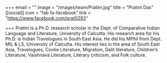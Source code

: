 +++
email = ""
image = "/images/team/Pratim.jpg"
title = "Pratim Das"
[[social]]
icon = "fab fa-facebook"
link = "https://www.facebook.com/prat0293"

+++
Pratim is a Ph.D. research scholar in the Dept. of Comparative Indian Language and Literature, University of Calcutta. His research area for his Ph.D. is Indian Travelogues in South East Asia. He did his MPhil from Dept. MIL & LS, University of Calcutta. His interest lies in the area of South East Asia, Travelogues, Coolie Literature, Migration, Dalit literature, Children’s Literature, Vaishnava Literature, Literary criticism, and Folk culture.